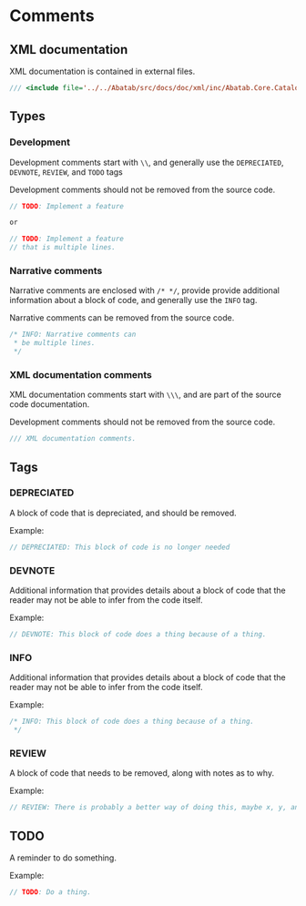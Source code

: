 # Comments

## XML documentation

XML documentation is contained in external files.

```csharp
/// <include file='../../Abatab/src/docs/doc/xml/inc/Abatab.Core.Catalog.xmldoc' path='XMLDoc/Class[@name="ClassName"]/MethodName/*' />
```

## Types

### Development

Development comments start with `\\`, and generally use the `DEPRECIATED`, `DEVNOTE`, `REVIEW`, and `TODO` tags

Development comments should not be removed from the source code.

```csharp
// TODO: Implement a feature

or

// TODO: Implement a feature
// that is multiple lines.

```

### Narrative comments

Narrative comments are enclosed with `/* */`, provide provide additional information about a block of code, and generally use the `INFO` tag.

Narrative comments can be removed from the source code.

```csharp
/* INFO: Narrative comments can
 * be multiple lines.
 */
```

### XML documentation comments

XML documentation comments start with `\\\`, and are part of the source code documentation.

Development comments should not be removed from the source code.

```csharp
/// XML documentation comments.
```

## Tags

### DEPRECIATED

A block of code that is depreciated, and should be removed.

Example:

```csharp
// DEPRECIATED: This block of code is no longer needed
```

### DEVNOTE

Additional information that provides details about a block of code that the reader may not be able to infer from the code itself.

Example:

```csharp
// DEVNOTE: This block of code does a thing because of a thing.
```

### INFO

Additional information that provides details about a block of code that the reader may not be able to infer from the code itself.

Example:

```csharp
/* INFO: This block of code does a thing because of a thing.
 */
```

### REVIEW

A block of code that needs to be removed, along with notes as to why.

Example:

```csharp
// REVIEW: There is probably a better way of doing this, maybe x, y, and z.
```

## TODO

A reminder to do something.

Example:

```csharp
// TODO: Do a thing.
```
